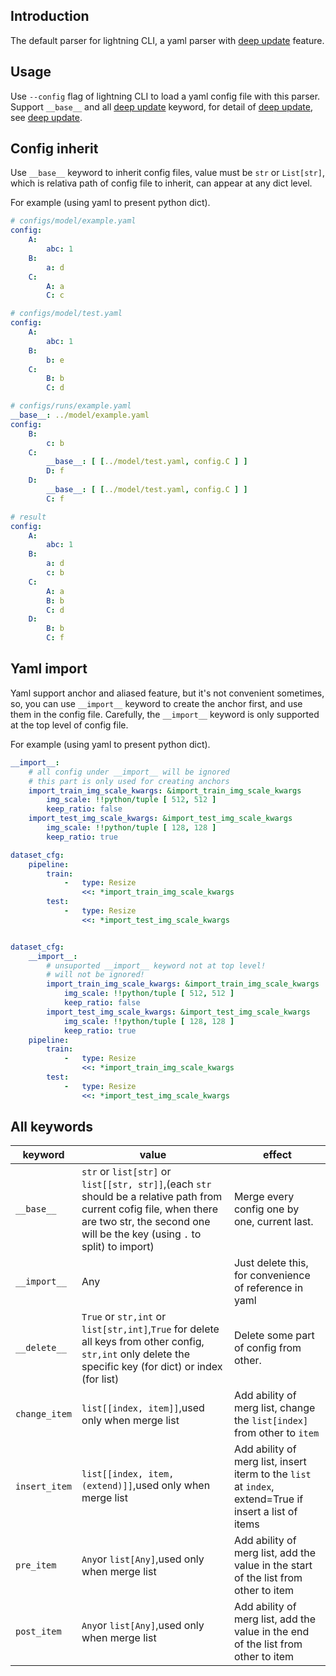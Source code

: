 ## Introduction ##

The default parser for lightning CLI, a yaml parser with [deep update](../deep_update.md) feature.

## Usage ##

Use `--config` flag of lightning CLI to load a yaml config file with this parser. Support `__base__` and all [deep update](../deep_update.md) keyword, for detail of [deep update](../deep_update.md), see [deep update](../deep_update.md).

## Config inherit ##

Use `__base__` keyword to inherit config files, value must be `str` or `List[str]`, which is relativa path of config file to inherit, can appear at any dict level.

For example (using yaml to present python dict).

```yaml
# configs/model/example.yaml
config:
    A:
        abc: 1
    B:
        a: d
    C:
        A: a
        C: c

# configs/model/test.yaml
config:
    A:
        abc: 1
    B:
        b: e
    C:
        B: b
        C: d

# configs/runs/example.yaml
__base__: ../model/example.yaml
config:
    B:
        c: b
    C:
        __base__: [ [../model/test.yaml, config.C ] ]
        D: f
    D:
        __base__: [ [../model/test.yaml, config.C ] ]
        C: f

# result
config:
    A:
        abc: 1
    B:
        a: d
        c: b
    C:
        A: a
        B: b
        C: d
    D:
        B: b
        C: f
```
## Yaml import ##

Yaml support anchor and aliased feature, but it's not convenient sometimes, so, you can use `__import__` keyword to create the anchor first, and use them in the config file. Carefully, the `__import__` keyword is only supported at the top level of config file.

For example (using yaml to present python dict).

```yaml
__import__:
    # all config under __import__ will be ignored
    # this part is only used for creating anchors
    import_train_img_scale_kwargs: &import_train_img_scale_kwargs
        img_scale: !!python/tuple [ 512, 512 ]
        keep_ratio: false
    import_test_img_scale_kwargs: &import_test_img_scale_kwargs
        img_scale: !!python/tuple [ 128, 128 ]
        keep_ratio: true

dataset_cfg:
    pipeline:
        train:
            -   type: Resize
                <<: *import_train_img_scale_kwargs
        test:
            -   type: Resize
                <<: *import_test_img_scale_kwargs
```

```yaml

dataset_cfg:
    __import__:
        # unsuported __import__ keyword not at top level!
        # will not be ignored!
        import_train_img_scale_kwargs: &import_train_img_scale_kwargs
            img_scale: !!python/tuple [ 512, 512 ]
            keep_ratio: false
        import_test_img_scale_kwargs: &import_test_img_scale_kwargs
            img_scale: !!python/tuple [ 128, 128 ]
            keep_ratio: true
    pipeline:
        train:
            -   type: Resize
                <<: *import_train_img_scale_kwargs
        test:
            -   type: Resize
                <<: *import_test_img_scale_kwargs
```

## All keywords ##

| keyword       | value                                                                                                                                                                                            | effect                                                                                                 |
| ------------- | ------------------------------------------------------------------------------------------------------------------------------------------------------------------------------------------------ | ------------------------------------------------------------------------------------------------------ |
| `__base__`    | `str` or `list[str]` or `list[[str, str]]`,(each `str` should be a relative path from current cofig file, when there are two str, the second one will be the key (using `.` to split) to import) | Merge every config one by one, current last.                                                           |
| `__import__`  | Any                                                                                                                                                                                              | Just delete this, for convenience of reference in yaml                                                 |
| `__delete__`  | `True` or `str,int` or `list[str,int]`,`True` for delete all keys from other config, `str,int` only delete the specific key (for dict) or index (for list)                                       | Delete some part of config from other.                                                                 |
| `change_item` | `list[[index, item]]`,used only when merge list                                                                                                                                                  | Add ability of merg list, change the `list[index]` from other to `item`                                |
| `insert_item` | `list[[index, item, (extend)]]`,used only when merge list                                                                                                                                        | Add ability of merg list, insert iterm to the `list` at `index`, extend=True if insert a list of items |
| `pre_item`    | `Any`or `list[Any]`,used only when merge list                                                                                                                                                    | Add ability of merg list, add the value in the start of the list from other to item                    |
| `post_item`   | `Any`or `list[Any]`,used only when merge list                                                                                                                                                    | Add ability of merg list, add the value in the end of the list from other to item                      |
